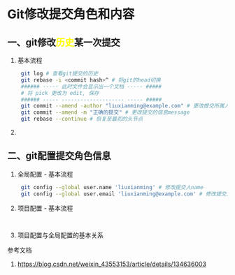 # Git修改提交角色和内容

## 一、git修改<font color='yellow'>历史</font>某一次提交
1. 基本流程
   ```bash
    git log # 查看git提交的历史
    git rebase -i <commit hash>^ # 将git的head切换
    ###### ----- 此时文件会显示出一个文档 ----- ##### 
    # 将 pick 更改为 edit, 保存 
    ###### ----- -------------------- ----- ##### 
    git commit --amend -author "liuxianming@example.com" # 更改提交所属人
    git commit --amend -m "正确的提交" # 更改提交的信息message
    git rebase --continue # 恢复至最初的头节点
   ```
2. 


## 二、git配置提交角色信息
1. 全局配置 - 基本流程
   ```bash
    git config --global user.name 'liuxianming' # 修改提交人name
    git config --global user.email 'liuxianming@example.com' # 修改提交人的email，在公司中通常根据email来确定是不是内部人员
   ```
2. 项目配置 - 基本流程
   ```bash
    
   ```
3. 项目配置与全局配置的基本关系
   


参考文档
1. https://blog.csdn.net/weixin_43553153/article/details/134636003